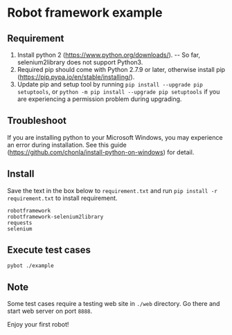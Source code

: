 # Robot framework example

## Requirement
1. Install python 2 (https://www.python.org/downloads/). -- So far, selenium2library does not support Python3.
2. Required pip should come with Python 2.7.9 or later, otherwise install pip (https://pip.pypa.io/en/stable/installing/).
3. Update pip and setup tool by running ```pip install --upgrade pip setuptools```, or ```python -m pip install --upgrade pip setuptools``` if you are experiencing a permission problem during upgrading.

## Troubleshoot
If you are installing python to your Microsoft Windows, you may experience an error during installation. See this guide (https://github.com/chonla/install-python-on-windows) for detail.

## Install

Save the text in the box below to ```requirement.txt``` and run ```pip install -r requirement.txt``` to install requirement.

```
robotframework
robotframework-selenium2library
requests
selenium
```

## Execute test cases

```
pybot ./example
```

## Note

Some test cases require a testing web site in ```./web``` directory. Go there and start web server on port ```8888```.

Enjoy your first robot!
